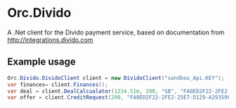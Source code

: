 # Orc.Divido
A .Net client for the Divido payment service, based on documentation from http://integrations.divido.com

## Example usage
```C#
Orc.Divido.DividoClient client = new DividoClient("sandbox_Api.KEY");
var finances= client.Finances();
var deal = client.DealCalcualator(1234.51m, 200, "GB", "FA0ED2F22-2FE2-25E7-D129-A29359F7F529");
var offer = client.CreditRequest(200, "FA0ED2F22-2FE2-25E7-D129-A29359F7F529", "GB", "EN", 1234.51m, "TEST-01", "GBP", GetTestCustomer(), GetTestProducts(), true, "https://TEST.co.uk/response", "https://TEST.co.uk/checkout", "https://TEST.co.uk/redirect");
```            

